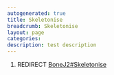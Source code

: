```yaml
---
autogenerated: true
title: Skeletonise
breadcrumb: Skeletonise
layout: page
categories: 
description: test description
---
```


1.  REDIRECT [BoneJ2\#Skeletonise](BoneJ2#Skeletonise )
